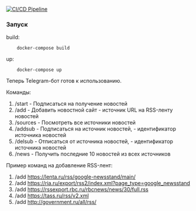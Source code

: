 [![CI/CD Pipeline](https://github.com/kaevdokimov/tg-rss/actions/workflows/ci-cd.yml/badge.svg)](https://github.com/kaevdokimov/tg-rss/actions/workflows/ci-cd.yml)

### Запуск

build:

```
    docker-compose build
```

up:

```
    docker-compose up
```

Теперь Telegram-бот готов к использованию.

Команды:

1. /start - Подписаться на получение новостей
2. /add - Добавить новостной сайт - источник URL на RSS-ленту новостей
3. /sources - Посмотреть все источники новостей
4. /addsub <id> - Подписаться на источник новостей, <id> - идентификатор источника новостей
5. /delsub <id> - Отписаться от источника новостей, <id> - идентификатор источника новостей
6. /news - Получить последние 10 новостей из всех источников

Пример команд на добавление RSS-лент:

1. /add https://lenta.ru/rss/google-newsstand/main/
2. /add https://ria.ru/export/rss2/index.xml?page_type=google_newsstand
3. /add https://rssexport.rbc.ru/rbcnews/news/30/full.rss
4. /add https://tass.ru/rss/v2.xml
5. /add http://government.ru/all/rss/
